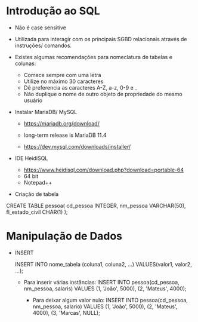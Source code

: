 # Introdução ao SQL

- Não é case sensitive
- Utilizada para interagir com os principais SGBD relacionais através de instruções/ comandos.
- Existes algumas recomendações para nomeclatura de tabelas e colunas:
    - Comece sempre com uma letra
    - Utilize no máximo 30 caracteres
    - Dê preferencia as caracteres A-Z, a-z, 0-9 e _
    - Não duplique o nome de outro objeto de propriedade do mesmo usuário

- Instalar MariaDB/ MySQL
  - https://mariadb.org/download/
  - long-term release is MariaDB 11.4

  - https://dev.mysql.com/downloads/installer/
  
- IDE HeidiSQL
  - https://www.heidisql.com/download.php?download=portable-64
  - 64 bit
  - Notepad++
 
- Criação de tabela

CREATE TABLE pessoa(
	cd_pessoa INTEGER,
	nm_pessoa VARCHAR(50),
	fl_estado_civil CHAR(1)
	);

# Manipulação de Dados

- INSERT
  
	INSERT INTO nome_tabela (coluna1, coluna2, ...)
	VALUES(valor1, valor2, ...);

  	- Para inserir várias instâncias:
  	  INSERT INTO pessoa(cd_pessoa, nm_pessoa, salaris)
  	  VALUES (1, 'João', 5000),
  	  (2, 'Mateus', 4000);

     	- Para deixar algum valor nulo:
  	     INSERT INTO pessoa(cd_pessoa, nm_pessoa, salario)
  	     VALUES (1, 'João', 5000),
  	  	(2, 'Mateus', 4000),
		(3, 'Marcas', NULL);

